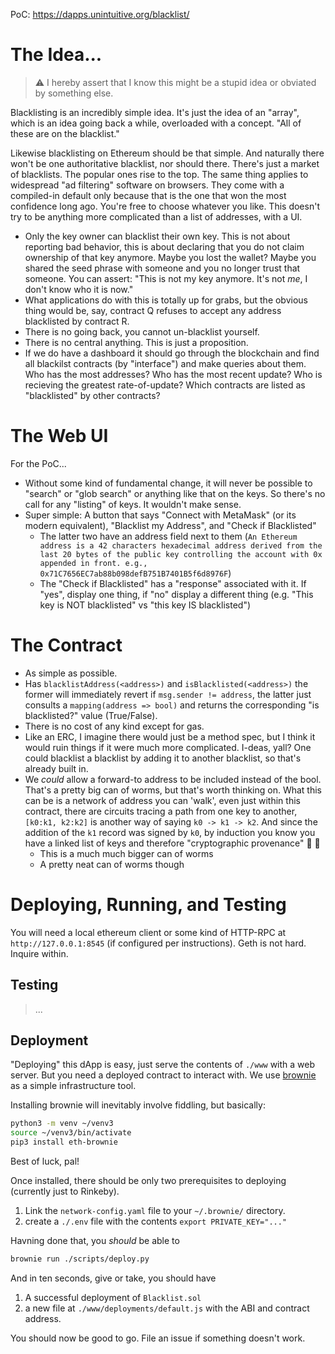 PoC: https://dapps.unintuitive.org/blacklist/

# The Idea...

> :warning: I hereby assert that I know this might be a stupid idea or obviated by something else.

Blacklisting is an incredibly simple idea. It's just the idea of an "array", which is an idea going back a while, overloaded with a concept. "All of these are on the blacklist."

Likewise blacklisting on Ethereum should be that simple. And naturally there won't be one authoritative blacklist, nor should there. There's just a market of blacklists. The popular ones rise to the top. The same thing applies to widespread "ad filtering" software on browsers. They come with a compiled-in default only because that is the one that won the most confidence long ago. You're free to choose whatever you like. This doesn't try to be anything more complicated than a list of addresses, with a UI.

* Only the key owner can blacklist their own key. This is not about reporting bad behavior, this is about declaring that you do not claim ownership of that key anymore. Maybe you lost the wallet? Maybe you shared the seed phrase with someone and you no longer trust that someone. You can assert: "This is not my key anymore. It's not _me_, I don't know who it is now."
* What applications do with this is totally up for grabs, but the obvious thing would be, say, contract Q refuses to accept any address blacklisted by contract R.
* There is no going back, you cannot un-blacklist yourself.
* There is no central anything. This is just a proposition.
* If we do have a dashboard it should go through the blockchain and find all blackilst contracts (by "interface") and make queries about them. Who has the most addresses? Who has the most recent update? Who is recieving the greatest rate-of-update? Which contracts are listed as "blacklisted" by other contracts?

# The Web UI

For the PoC...

* Without some kind of fundamental change, it will never be possible to "search" or "glob search" or anything like that on the keys. So there's no call for any "listing" of keys. It wouldn't make sense.
* Super simple: A button that says "Connect with MetaMask" (or its modern equivalent), "Blacklist my Address", and "Check if Blacklisted"
   * The latter two have an address field next to them (`An Ethereum address is a 42 characters hexadecimal address derived from the last 20 bytes of the public key controlling the account with 0x appended in front. e.g., 0x71C7656EC7ab88b098defB751B7401B5f6d8976F`)
   * The "Check if Blacklisted" has a "response" associated with it. If "yes", display one thing, if "no" display a different thing (e.g. "This key is NOT blacklisted" vs "this key IS blacklisted")

# The Contract

* As simple as possible.
* Has `blacklistAddress(<address>)` and `isBlacklisted(<address>)` the former will immediately revert if `msg.sender != address`, the latter just consults a `mapping(address => bool)` and returns the corresponding "is blacklisted?" value (True/False).
* There is no cost of any kind except for gas.
* Like an ERC, I imagine there would just be a method spec, but I think it would ruin things if it were much more complicated. I-deas, yall? One could blacklist a blacklist by adding it to another blacklist, so that's already built in.
* We _could_ allow a forward-to address to be included instead of the bool. That's a pretty big can of worms, but that's worth thinking on. What this can be is a network of address you can 'walk', even just within this contract, there are circuits tracing a path from one key to another, `[k0:k1, k2:k2]` is another way of saying `k0 -> k1 -> k2`. And since the addition of the `k1` record was signed by `k0`, by induction you know you have a linked list of keys and therefore "cryptographic provenance" 🎩 👑 
   * This is a much much bigger can of worms
   * A pretty neat can of worms though

# Deploying, Running, and Testing

You will need a local ethereum client or some kind of HTTP-RPC at `http://127.0.0.1:8545` (if configured per instructions). Geth is not hard. Inquire within.

## Testing

> ...

## Deployment

"Deploying" this dApp is easy, just serve the contents of `./www` with a web server. But you need a deployed contract to interact with. We use [brownie](https://github.com/eth-brownie/brownie) as a simple infrastructure tool.

Installing brownie will inevitably involve fiddling, but basically:

```bash
python3 -m venv ~/venv3
source ~/venv3/bin/activate
pip3 install eth-brownie
```

Best of luck, pal!

Once installed, there should be only two prerequisites to deploying (currently just to Rinkeby).

1. Link the `network-config.yaml` file to your `~/.brownie/` directory.
1. create a `./.env` file with the contents `export PRIVATE_KEY="..."`

Havning done that, you _should_ be able to

```bash
brownie run ./scripts/deploy.py
```

And in ten seconds, give or take, you should have

1. A successful deployment of `Blacklist.sol`
1. a new file at `./www/deployments/default.js` with the ABI and contract address.

You should now be good to go. File an issue if something doesn't work.
